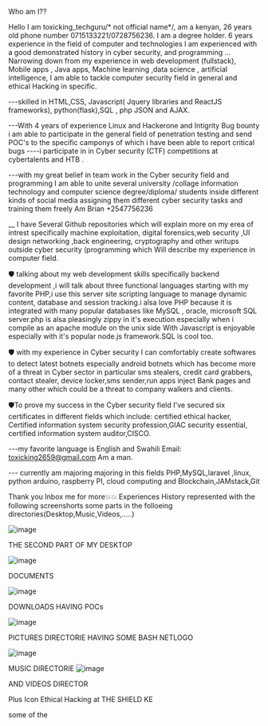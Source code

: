 Who am I??



Hello I am toxicking_techguru/* not official name*/, am a kenyan, 26 years old phone number 0715133221/0728756236. I am a degree holder. 6 years experience in the field of computer and technologies I am experienced with a good demonstrated history in cyber security, and programming ... Narrowing down from my experience in web development (fullstack), Mobile apps , Java apps, Machine learning ,data science , artificial intelligence, I am able to tackle computer security field in general and ethical Hacking in specific.

---skilled in HTML,CSS, Javascript( Jquery libraries and ReactJS frameworks), python(flask),SQL , php JSON and AJAX.

---With 4 years of experience Linux and Hackerone and Intigrity Bug bounty i am able to participate in the general field of penetration testing and send POC's to the specific camponys of which i have been able to report critical bugs ----i participate in in Cyber security (CTF) competitions at cybertalents and HTB .

---with my great belief in team work in the Cyber security field and programming I am able to unite several university /collage information technology and computer science degree/diploma/ students inside different kinds of social media assigning them different cyber security tasks and training them freely Am
Brian +2547756236

__ I have Several Github repositories which will explain more on my erea of intrest specifically machine exploitation, digital forensics,web security ,UI design networking ,back engineering, cryptography and other writups outside cyber security (programming which Will describe my experience in computer field.

🛡️ talking about my web development skills specifically backend development ,i will talk about three functional languages starting with my favorite PHP,i use this server site scripting language to manage dynamic content, database and session tracking.i alsa love PHP because it is integrated with many popular databases like MySQL , oracle, microsoft SQL server.php is alsa pleasingly zippy in it's execution especially when i compile as an apache module on the unix side With Javascript is enjoyable especially with it's popular node.js framework.SQL is cool too.

🛡️ with my experience in Cyber security I can comfortably create softwares to detect latest botnets especially android botnets which has become more of a threat in Cyber sector in particular sms stealers, credit card grabbers, contact stealer, device locker,sms sender,run apps inject Bank pages and many other which could be a threat to company walkers and clients.

🛡️To prove my success in the Cyber security field I've secured six certificates in different fields which include: certified ethical hacker, Certified information system security profession,GIAC security essential, certified information system auditor,CISCO.

---my favorite language is English and Swahili Email: toxicking2659@gmail.com Am a man.

--- currently am majoring majoring in this fields PHP,MySQL,laravel ,linux, python arduino, raspberry PI, cloud computing and Blockchain,JAMstack,Git

Thank you Inbox me for more💥💥
Experiences History represented with the following screenshorts some parts in the folloeing directories(Desktop,Music,Videos,.....)

![image](https://user-images.githubusercontent.com/73772907/203237088-87b797eb-9559-4a86-85f0-3f95b7854b84.png)


THE SECOND PART OF MY DESKTOP

![image](https://user-images.githubusercontent.com/73772907/203237255-f29db674-8c60-46d2-98aa-68b21a17bcd8.png)


DOCUMENTS

![image](https://user-images.githubusercontent.com/73772907/203237542-afedd453-4d1f-4273-bc17-3386dd689ca1.png)


DOWNLOADS HAVING POCs

![image](https://user-images.githubusercontent.com/73772907/203237885-0a868d66-c1f7-4868-8844-50a4e33c5564.png)


PICTURES DIRECTORIE HAVING SOME BASH  NETLOGO

![image](https://user-images.githubusercontent.com/73772907/203238212-1da1e7c3-6499-4e75-bae2-08c0805ec708.png)


MUSIC DIRECTORIE
![image](https://user-images.githubusercontent.com/73772907/203238487-d7517f87-4551-4b51-9927-87821dba7150.png)


AND VIDEOS DIRECTOR





Plus Icon
Ethical Hacking at THE SHIELD KE

some of the 


